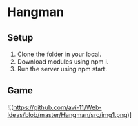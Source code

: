 # Hangman

## Setup

1. Clone the folder in your local.
2. Download modules using npm i.
3. Run the server using npm start.
   
## Game

![(https://github.com/avi-11/Web-Ideas/blob/master/Hangman/src/img1.png)]

